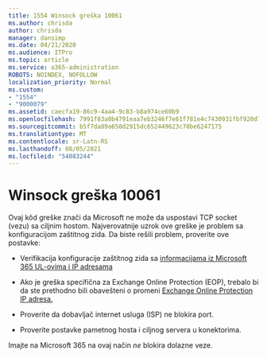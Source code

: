 ```yaml
---
title: 1554 Winsock greška 10061
ms.author: chrisda
author: chrisda
manager: dansimp
ms.date: 04/21/2020
ms.audience: ITPro
ms.topic: article
ms.service: o365-administration
ROBOTS: NOINDEX, NOFOLLOW
localization_priority: Normal
ms.custom:
- "1554"
- "9000079"
ms.assetid: caecfa19-86c9-4aa4-9c83-b8a974ce60b9
ms.openlocfilehash: 7991f83a0b4791eaa7eb3246f7e61f781e4c7430931fbf920d7fd9e44c018d13
ms.sourcegitcommit: b5f7da89a650d2915dc652449623c78be6247175
ms.translationtype: MT
ms.contentlocale: sr-Latn-RS
ms.lasthandoff: 08/05/2021
ms.locfileid: "54083244"
---
```

# <a name="winsock-error-10061"></a>Winsock greška 10061

Ovaj kôd greške znači da Microsoft ne može da uspostavi TCP socket (vezu) sa ciljnim hostom. Najverovatnije uzrok ove greške je problem sa konfiguracijom zaštitnog zida. Da biste rešili problem, proverite ove postavke:

- Verifikacija konfiguracije zaštitnog zida sa [informacijama iz Microsoft 365 UL-ovima i IP adresama](https://docs.microsoft.com/office365/enterprise/urls-and-ip-address-ranges)

- Ako je greška specifična za Exchange Online Protection (EOP), trebalo bi da ste prethodno bili obavešteni o promeni [Exchange Online Protection IP adresa.](https://docs.microsoft.com/office365/SecurityCompliance/eop/exchange-online-protection-ip-addresses)

- Proverite da dobavljač internet usluga (ISP) ne blokira port.

- Proverite postavke pametnog hosta i ciljnog servera u konektorima.

Imajte na Microsoft 365 na ovaj način *ne* blokira dolazne veze.
